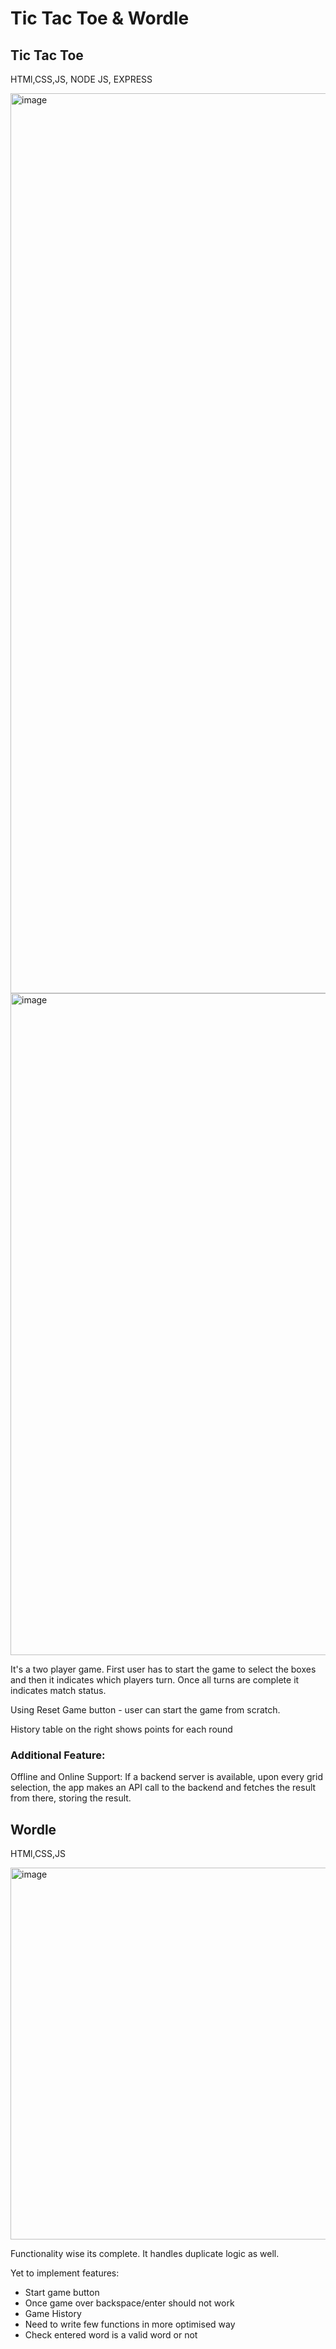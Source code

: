 # Tic Tac Toe & Wordle

## Tic Tac Toe

HTMl,CSS,JS, NODE JS, EXPRESS

<img width="1440" alt="image" src="https://user-images.githubusercontent.com/113491692/213777786-8c1e90a4-f1e6-4b2f-bbc5-fd67e73b7efe.png">
<img width="1059" alt="image" src="https://user-images.githubusercontent.com/113491692/213814172-1ea76262-324e-4be5-a7ce-9b4324b8651f.png">


It's a two player game. First user has to start the game to select the boxes and then it indicates which players turn. Once all turns are complete it indicates match status.

Using Reset Game button - user can start the game from scratch.

History table on the right shows points for each round

### Additional Feature:

Offline and Online Support: If a backend server is available, upon every grid selection, the app makes an API call to the backend and fetches the result from there, storing the result.


## Wordle

HTMl,CSS,JS

<img width="595" alt="image" src="https://user-images.githubusercontent.com/113491692/213813994-75406880-0acc-4c1c-8c81-040e545b85bd.png">


Functionality wise its complete. It  handles duplicate logic as well.

Yet to implement features:
* Start game button
* Once game over backspace/enter should not work
* Game History
* Need to write few functions in more optimised way
* Check entered word is a valid word or not
